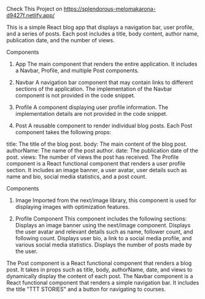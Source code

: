 Check This Project on https://splendorous-melomakarona-d9427f.netlify.app/


This is a simple React blog app that displays a navigation bar, user profile, and a series of posts. Each post includes a title, body content, author name, publication date, and the number of views.

Components
1. App
The main component that renders the entire application. It includes a Navbar, Profile, and multiple Post components.

2. Navbar
A navigation bar component that may contain links to different sections of the application. The implementation of the Navbar component is not provided in the code snippet.

3. Profile
A component displaying user profile information. The implementation details are not provided in the code snippet.

4. Post
A reusable component to render individual blog posts. Each Post component takes the following props:

title: The title of the blog post.
body: The main content of the blog post.
authorName: The name of the post author.
date: The publication date of the post.
views: The number of views the post has received.
The Profile component is a React functional component that renders a user profile section. It includes an image banner, a user avatar, user details such as name and bio, social media statistics, and a post count.

Components
1. Image
Imported from the next/image library, this component is used for displaying images with optimization features.

2. Profile Component
This component includes the following sections:
Displays an image banner using the next/image component.
Displays the user avatar and relevant details such as name, follower count, and following count.
Displays user bio, a link to a social media profile, and various social media statistics.
Displays the number of posts made by the user.

The Post component is a React functional component that renders a blog post. It takes in props such as title, body, authorName, date, and views to dynamically display the content of each post.
The Navbar component is a React functional component that renders a simple navigation bar. It includes the title "TTT STORIES" and a button for navigating to courses.
